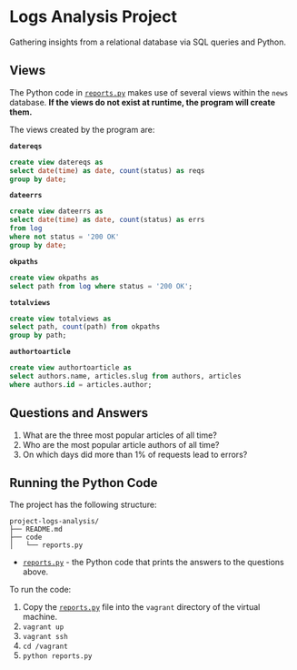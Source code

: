 # Logs Analysis Project
Gathering insights from a relational database via SQL queries and Python.

## Views
The Python code in [`reports.py`](code/reports.py) makes use of several views within the `news` database. **If the views do not exist at runtime, the program will create them.**

The views created by the program are:

**`datereqs`**

```sql
create view datereqs as
select date(time) as date, count(status) as reqs
group by date;
```

**`dateerrs`**

```sql
create view dateerrs as
select date(time) as date, count(status) as errs
from log
where not status = '200 OK'
group by date;
```

**`okpaths`**

```sql
create view okpaths as
select path from log where status = '200 OK';
```

**`totalviews`**

```sql
create view totalviews as
select path, count(path) from okpaths
group by path;
```

**`authortoarticle`**

```sql
create view authortoarticle as
select authors.name, articles.slug from authors, articles
where authors.id = articles.author;
```

## Questions and Answers
1. What are the three most popular articles of all time?
2. Who are the most popular article authors of all time?
3. On which days did more than 1% of requests lead to errors?

## Running the Python Code
The project has the following structure:

```
project-logs-analysis/
├── README.md
├── code
│   └── reports.py
```

* [`reports.py`](code/reports.py) - the Python code that prints the answers to the questions above.

To run the code:
1. Copy the [`reports.py`](code/reports.py) file into the `vagrant` directory of the virtual machine.
2. `vagrant up`
3. `vagrant ssh`
4. `cd /vagrant`
5. `python reports.py`
